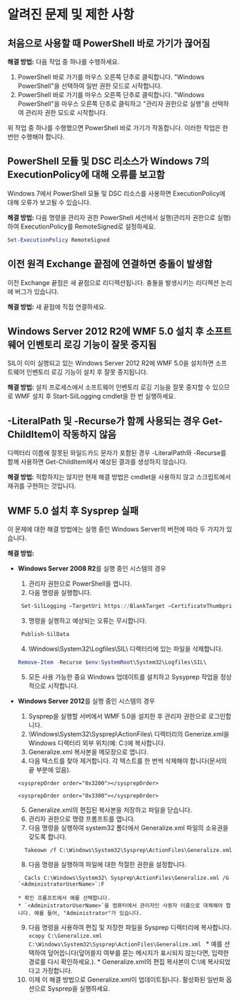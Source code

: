 # 알려진 문제 및 제한 사항

처음으로 사용할 때 PowerShell 바로 가기가 끊어짐
------------------------------------------------------------

**해결 방법:** 다음 작업 중 하나를 수행하세요.

1.  PowerShell 바로 가기를 마우스 오른쪽 단추로 클릭합니다. "Windows PowerShell"을 선택하여 일반 권한 모드로 시작합니다.
2.  PowerShell 바로 가기를 마우스 오른쪽 단추로 클릭합니다. "Windows PowerShell"을 마우스 오른쪽 단추로 클릭하고 "관리자 권한으로 실행"을 선택하여 관리자 권한 모드로 시작합니다.

위 작업 중 하나를 수행했으면 PowerShell 바로 가기가 작동합니다. 이러한 작업은 한 번만 수행해야 합니다.


PowerShell 모듈 및 DSC 리소스가 Windows 7의 ExecutionPolicy에 대해 오류를 보고함
-------------------------------------------------------------------------------------
Windows 7에서 PowerShell 모듈 및 DSC 리소스를 사용하면 ExecutionPolicy에 대해 오류가 보고될 수 있습니다.

**해결 방법:** 다음 명령을 관리자 권한 PowerShell 세션에서 실행(관리자 권한으로 실행)하여 ExecutionPolicy를 RemoteSigned로 설정하세요.

```powershell
Set-ExecutionPolicy RemoteSigned
```

이전 원격 Exchange 끝점에 연결하면 충돌이 발생함
------------------------------------------------------------

이전 Exchange 끝점은 새 끝점으로 리디렉션됩니다. 충돌을 발생시키는 리디렉션 논리에 버그가 있습니다.

**해결 방법:** 새 끝점에 직접 연결하세요.


Windows Server 2012 R2에 WMF 5.0 설치 후 소프트웨어 인벤토리 로깅 기능이 잘못 중지됨
-------------------------------------------------------------------------------------------------------------

SIL이 이미 실행되고 있는 Windows Server 2012 R2에 WMF 5.0을 설치하면 소프트웨어 인벤토리 로깅 기능이 설치 후 잘못 중지됩니다.

**해결 방법:** 설치 프로세스에서 소프트웨어 인벤토리 로깅 기능을 잘못 중지할 수 있으므로 WMF 설치 후 Start-SilLogging cmdlet을 한 번 실행하세요.

-LiteralPath 및 -Recurse가 함께 사용되는 경우 Get-ChildItem이 작동하지 않음
--------------------------------------------------------------------------

디렉터리 이름에 잘못된 와일드카드 문자가 포함된 경우 -LiteralPath와 -Recurse를 함께 사용하면 Get-ChildItem에서 예상된 결과를 생성하지 않습니다.

**해결 방법:** 적합하지는 않지만 현재 해결 방법은 cmdlet을 사용하지 않고 스크립트에서 재귀를 구현하는 것입니다.


WMF 5.0 설치 후 Sysprep 실패
----------------------------------------

이 문제에 대한 해결 방법에는 실행 중인 Windows Server의 버전에 따라 두 가지가 있습니다.

**해결 방법:**
- **Windows Server 2008 R2**를 실행 중인 시스템의 경우
  1.    관리자 권한으로 PowerShell을 엽니다.
  2.    다음 명령을 실행합니다.
   ```powershell
    Set-SilLogging –TargetUri https://BlankTarget –CertificateThumbprint 0123456789
   ```
  3.    명령을 실행하고 예상되는 오류는 무시합니다.
   ```powershell
    Publish-SilData
   ```
  4.    \Windows\System32\Logfiles\SIL\ 디렉터리에 있는 파일을 삭제합니다.
  ```powershell
  Remove-Item -Recurse $env:SystemRoot\System32\Logfiles\SIL\
  ```
  5.    모든 사용 가능한 중요 Windows 업데이트를 설치하고 Sysyprep 작업을 정상적으로 시작합니다.
  
- **Windows Server 2012**를 실행 중인 시스템의 경우
  1.    Sysprep을 실행할 서버에서 WMF 5.0을 설치한 후 관리자 권한으로 로그인합니다.
  2.    \Windows\System32\Sysprep\ActionFiles\ 디렉터리의 Generize.xml을 Windows 디렉터리 외부 위치(예: C:\)에 복사합니다.
  3.    Generalize.xml 복사본을 메모장으로 엽니다.
  4.    다음 텍스트를 찾아 제거합니다. 각 텍스트를 한 번씩 삭제해야 합니다(문서의 끝 부분에 있음).
    ```
    <sysprepOrder order="0x3200"></sysprepOrder>
    
    <sysprepOrder order="0x3300"></sysprepOrder>
    ```
  5.    Generalize.xml의 편집된 복사본을 저장하고 파일을 닫습니다.
  6.    관리자 권한으로 명령 프롬프트를 엽니다.
  7.    다음 명령을 실행하여 system32 폴더에서 Generalize.xml 파일의 소유권을 갖도록 합니다.
    ```
      Takeown /f C:\Windows\System32\Sysprep\ActionFiles\Generalize.xml 
    ```
  8.    다음 명령을 실행하여 파일에 대한 적절한 권한을 설정합니다.
    ```
      Cacls C:\Windows\System32\ Sysprep\ActionFiles\Generalize.xml /G `<AdministratorUserName>`:F 
    ```
      * 확인 프롬프트에서 예를 선택합니다. 
      * `<AdministratorUserName>`을 컴퓨터에서 관리자인 사용자 이름으로 대체해야 합니다. 예를 들어, "Administrator"가 있습니다.
      
  9.    다음 명령을 사용하여 편집 및 저장한 파일을 Sysprep 디렉터리에 복사합니다.
      ```
      xcopy C:\Generalize.xml C:\Windows\System32\Sysprep\ActionFiles\Generalize.xml 
      ```
      * 예를 선택하여 덮어씁니다(덮어쓸지 여부를 묻는 메시지가 표시되지 않는다면, 입력한 경로를 다시 확인하세요.).
      * Generalize.xml의 편집 복사본이 C:\에 복사되었다고 가정합니다.
  10.   이제 이 해결 방법으로 Generalize.xml이 업데이트됩니다. 활성화된 일반화 옵션으로 Sysprep을 실행하세요.



<!--HONumber=Jun16_HO4-->


